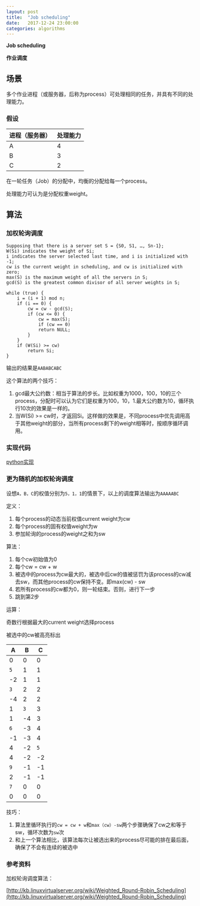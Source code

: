 ```yaml
---
layout: post
title:  "Job scheduling"
date:   2017-12-24 23:00:00
categories: algorithms
---
```

**Job scheduling**

**作业调度**

## 场景

多个作业进程（或服务器，后称为process）可处理相同的任务，并具有不同的处理能力。

### 假设

进程（服务器）|处理能力
------------|------
A|4
B|3
C|2

在一轮任务（Job）的分配中，均衡的分配给每一个process。

处理能力可认为是分配权重weight。

## 算法

### 加权轮询调度

```
Supposing that there is a server set S = {S0, S1, …, Sn-1};
W(Si) indicates the weight of Si;
i indicates the server selected last time, and i is initialized with -1;
cw is the current weight in scheduling, and cw is initialized with zero; 
max(S) is the maximum weight of all the servers in S;
gcd(S) is the greatest common divisor of all server weights in S;

while (true) {
    i = (i + 1) mod n;
    if (i == 0) {
        cw = cw - gcd(S); 
        if (cw <= 0) {
            cw = max(S);
            if (cw == 0)
            return NULL;
        }
    } 
    if (W(Si) >= cw) 
        return Si;
}
```

输出的结果是`AABABCABC`

这个算法的两个技巧：

1. gcd最大公约数：相当于算法的步长。比如权重为1000，100，10的三个process，分配时可以认为它们是权重为100，10，1.最大公约数为10，循环执行10次的效果是一样的。
2. 当W(Si) >= cw时，才返回Si。这样做的效果是，不同process中优先调用高于其他weight的部分，当所有process剩下的weight相等时，按顺序循环调用。


### 实现代码
[python实现](https://gist.github.com/byyam/6fe49cc9861b9134025c8234517f778a)


### 更为随机的加权轮询调度

设想`A，B，C`的权值分别为`5，1，1`的情景下，以上的调度算法输出为`AAAAABC`

定义：

1. 每个process的动态当前权值current weight为cw
2. 每个process的固有权值weight为w
3. 参加轮询的process的weight之和为sw

算法：

1. 每个cw初始值为0
2. 每个cw = cw + w
3. 被选中的process为cw最大的，被选中后cw的值被惩罚为该process的cw减去sw，而其他process的cw保持不变。即max(cw) - sw
4. 若所有process的cw都为0，则一轮结束。否则，进行下一步
5. 跳到第2步

运算：

奇数行根据最大的current weight选择process

被选中的cw被高亮标出

A|B|C
---|---|---
0|0|0
`5`|1|1
-2|1|1
`3`|2|2
-4|2|2
1|`3`|3
1|-4|3
`6`|-3|4
-1|-3|4
4|-2|`5`
4|-2|-2
`9`|-1|-1
2|-1|-1
`7`|0|0
0|0|0

技巧：

1. 算法里循环执行的`cw = cw + w`和`max（cw）-sw`两个步骤确保了cw之和等于sw，循环次数为`sw`次
2. 和上一个算法相比，该算法每次让被选出来的process尽可能的排在最后面，确保了不会有连续的被选中


### 参考资料

加权轮询调度算法：

[http://kb.linuxvirtualserver.org/wiki/Weighted_Round-Robin_Scheduling](http://kb.linuxvirtualserver.org/wiki/Weighted_Round-Robin_Scheduling)